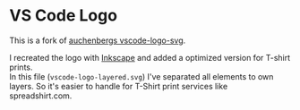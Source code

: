 # VS Code Logo

This is a fork of [auchenbergs vscode-logo-svg][auchenbergs-vscode].

I recreated the logo with [Inkscape][inkscape] and added a optimized version for T-shirt prints.  
In this file (`vscode-logo-layered.svg`) I've separated all elements to own layers. So it's easier to handle for T-Shirt print services like spreadshirt.com.


[auchenbergs-vscode]: https://github.com/auchenberg/vscode-logo-svg "VS Code Logo by auchenberg"
[inkscape]: http://inkscape.org/
